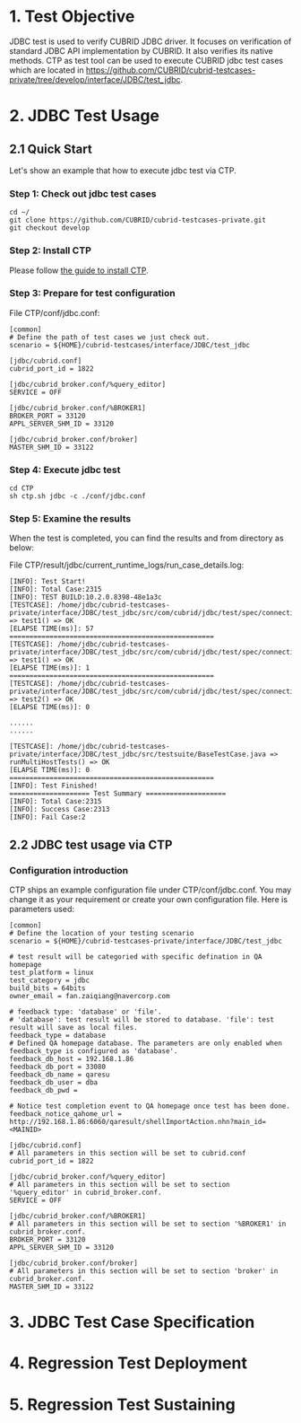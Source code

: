 # 1. Test Objective

JDBC test is used to verify CUBRID JDBC driver. It focuses on verification of standard JDBC API implementation by CUBRID. It also verifies its native methods.
CTP as test tool can be used to execute CUBRID jdbc test cases which are located in https://github.com/CUBRID/cubrid-testcases-private/tree/develop/interface/JDBC/test_jdbc.

# 2. JDBC Test Usage

## 2.1 Quick Start

Let's show an example that how to execute jdbc test via CTP.

### Step 1: Check out jdbc test cases

    cd ~/
    git clone https://github.com/CUBRID/cubrid-testcases-private.git
    git checkout develop  

### Step 2: Install CTP
Please follow [the guide to install CTP](ctp_install_guide.md).

### Step 3: Prepare for test configuration

File CTP/conf/jdbc.conf:

    [common]
    # Define the path of test cases we just check out.
    scenario = ${HOME}/cubrid-testcases/interface/JDBC/test_jdbc

    [jdbc/cubrid.conf]
    cubrid_port_id = 1822

    [jdbc/cubrid_broker.conf/%query_editor]
    SERVICE = OFF

    [jdbc/cubrid_broker.conf/%BROKER1]
    BROKER_PORT = 33120
    APPL_SERVER_SHM_ID = 33120

    [jdbc/cubrid_broker.conf/broker]
    MASTER_SHM_ID = 33122

### Step 4: Execute jdbc test

    cd CTP
    sh ctp.sh jdbc -c ./conf/jdbc.conf

### Step 5: Examine the results

When the test is completed, you can find the results and from directory as below:

File CTP/result/jdbc/current_runtime_logs/run_case_details.log:

    [INFO]: Test Start!
    [INFO]: Total Case:2315
    [INFO]: TEST BUILD:10.2.0.8398-48e1a3c
    [TESTCASE]: /home/jdbc/cubrid-testcases-private/interface/JDBC/test_jdbc/src/com/cubrid/jdbc/test/spec/connection/TestCatalog.java => test1() => OK
    [ELAPSE TIME(ms)]: 57
    ===================================================
    [TESTCASE]: /home/jdbc/cubrid-testcases-private/interface/JDBC/test_jdbc/src/com/cubrid/jdbc/test/spec/connection/TestClientInfo4.java => test1() => OK
    [ELAPSE TIME(ms)]: 1
    ===================================================
    [TESTCASE]: /home/jdbc/cubrid-testcases-private/interface/JDBC/test_jdbc/src/com/cubrid/jdbc/test/spec/connection/TestClientInfo4.java => test2() => OK
    [ELAPSE TIME(ms)]: 0

    ......
    ......
    
    [TESTCASE]: /home/jdbc/cubrid-testcases-private/interface/JDBC/test_jdbc/src/testsuite/BaseTestCase.java => runMultiHostTests() => OK
    [ELAPSE TIME(ms)]: 0
    ===================================================
    [INFO]: Test Finished!
    ==================== Test Summary ====================
    [INFO]: Total Case:2315
    [INFO]: Success Case:2313
    [INFO]: Fail Case:2


## 2.2 JDBC test usage via CTP

### Configuration introduction

CTP ships an example configuration file under CTP/conf/jdbc.conf. You may change it as your requirement or create your own configuration file. Here is parameters used:
    
    [common]
    # Define the location of your testing scenario
    scenario = ${HOME}/cubrid-testcases-private/interface/JDBC/test_jdbc
    
    # test result will be categoried with specific defination in QA homepage
    test_platform = linux
    test_category = jdbc
    build_bits = 64bits
    owner_email = fan.zaiqiang@navercorp.com
    
    # feedback type: 'database' or 'file'. 
    # 'database': test result will be stored to database. 'file': test result will save as local files.
    feedback_type = database
    # Defined QA homepage database. The parameters are only enabled when feedback_type is configured as 'database'. 
    feedback_db_host = 192.168.1.86
    feedback_db_port = 33080
    feedback_db_name = qaresu
    feedback_db_user = dba
    feedback_db_pwd =
    
    # Notice test completion event to QA homepage once test has been done.
    feedback_notice_qahome_url = http://192.168.1.86:6060/qaresult/shellImportAction.nhn?main_id=<MAINID>

    [jdbc/cubrid.conf]
    # All parameters in this section will be set to cubrid.conf
    cubrid_port_id = 1822

    [jdbc/cubrid_broker.conf/%query_editor]
    # All parameters in this section will be set to section '%query_editor' in cubrid_broker.conf.
    SERVICE = OFF

    [jdbc/cubrid_broker.conf/%BROKER1]
    # All parameters in this section will be set to section '%BROKER1' in cubrid_broker.conf.
    BROKER_PORT = 33120
    APPL_SERVER_SHM_ID = 33120

    [jdbc/cubrid_broker.conf/broker]
    # All parameters in this section will be set to section 'broker' in cubrid_broker.conf.    
    MASTER_SHM_ID = 33122

# 3. JDBC Test Case Specification

# 4. Regression Test Deployment

# 5. Regression Test Sustaining
